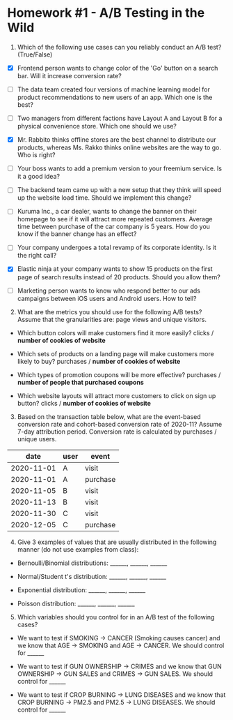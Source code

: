 # Homework #1 - A/B Testing in the Wild

1. Which of the following use cases can you reliably conduct an A/B test? (True/False)

* [x] Frontend person wants to change color of the 'Go' button on a search bar. Will it increase conversion rate?

* [ ] The data team created four versions of machine learning model for product recommendations to new users of an app. Which one is the best?

* [ ] Two managers from different factions have Layout A and Layout B for a physical convenience store. Which one should we use?

* [x] Mr. Rabbito thinks offline stores are the best channel to distribute our products, whereas Ms. Rakko thinks online websites are the way to go. Who is right?

* [ ] Your boss wants to add a premium version to your freemium service. Is it a good idea?

* [ ] The backend team came up with a new setup that they think will speed up the website load time. Should we implement this change?

* [ ] Kuruma Inc., a car dealer, wants to change the banner on their homepage to see if it will attract more repeated customers. Average time between purchase of the car company is 5 years. How do you know if the banner change has an effect? 

* [ ] Your company undergoes a total revamp of its corporate identity. Is it the right call?

* [x] Elastic ninja at your company wants to show 15 products on the first page of search results instead of 20 products. Should you allow them?

* [ ] Marketing person wants to know who respond better to our ads campaigns between iOS users and Android users. How to tell?

2. What are the metrics you should use for the following A/B tests? Assume that the granularities are: page views and unique visitors.

* Which button colors will make customers find it more easily? clicks / __number of cookies of website__

* Which sets of products on a landing page will make customers more likely to buy? purchases / __number of cookies of website__

* Which types of promotion coupons will be more effective? purchases / __number of people that purchased coupons__

* Which website layouts will attract more customers to click on sign up button? clicks / __number of cookies of website__

3. Based on the transaction table below, what are the event-based conversion rate and cohort-based conversion rate of 2020-11? Assume 7-day attribution period. Conversion rate is calculated by purchases / unique users.

| date       | user | event    |
|------------|------|----------|
| 2020-11-01 | A    | visit    |
| 2020-11-01 | A    | purchase |
| 2020-11-05 | B    | visit    |
| 2020-11-13 | B    | visit    |
| 2020-11-30 | C    | visit    |
| 2020-12-05 | C    | purchase |

4. Give 3 examples of values that are usually distributed in the following manner (do not use examples from class):

* Bernoulli/Binomial distributions: ______, ______, ______

* Normal/Student t's distribution: ______, ______, ______

* Exponential distribution: ______, ______, ______

* Poisson distribution: ______, ______, ______

5. Which variables should you control for in an A/B test of the following cases?

* We want to test if SMOKING -> CANCER (Smoking causes cancer) and we know that AGE -> SMOKING and AGE -> CANCER. We should control for ______

* We want to test if GUN OWNERSHIP -> CRIMES and we know that GUN OWNERSHIP -> GUN SALES and CRIMES -> GUN SALES. We should control for ______

* We want to test if CROP BURNING -> LUNG DISEASES and we know that CROP BURNING -> PM2.5 and PM2.5 -> LUNG DISEASES. We should control for ______
